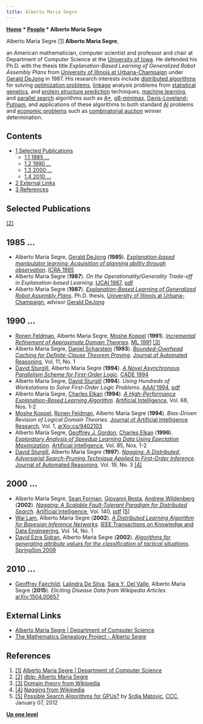```yaml
---
title: Alberto Maria Segre
---
```

**[Home](Home "Home") * [People](People "People") * Alberto Maria Segre**

[](https://cs.uiowa.edu/people/alberto-maria-segre) Alberto Maria Segre <a id="cite-note-1" href="#cite-ref-1">[1]</a>
**Alberto Maria Segre**,

an American mathematician, computer scientist and professor and chair at Department of Computer Science at the [University of Iowa](https://en.wikipedia.org/wiki/University_of_Iowa).
He defended his Ph.D. with the thesis title *Explanation-Based Learning of Generalized Robot Assembly Plans* from [University of Illinois at Urbana-Champaign](University_of_Illinois_at_Urbana-Champaign "University of Illinois at Urbana-Champaign") under [Gerald DeJong](Mathematician#GFDeJongII "Mathematician") in 1987.
His research interests include [distributed algorithms](https://en.wikipedia.org/wiki/Distributed_algorithm) for solving [optimization problems](https://en.wikipedia.org/wiki/Optimization_problem), [linkage](https://en.wikipedia.org/wiki/Genetic_linkage) analysis problems from [statistical genetics](https://en.wikipedia.org/wiki/Population_genetics), and [protein structure prediction](https://en.wikipedia.org/wiki/Protein_structure_prediction) techniques, [machine learning](Learning "Learning"), and [parallel search](Parallel_Search "Parallel Search") algorithms such as [A\*](https://en.wikipedia.org/wiki/A*_search_algorithm), [αβ-minimax](Alpha-Beta "Alpha-Beta"), [Davis-Loveland-Putnam](https://en.wikipedia.org/wiki/DPLL_algorithm), and applications of these algorithms to both standard [AI](Artificial_Intelligence "Artificial Intelligence") problems and [economic problems](https://en.wikipedia.org/wiki/Economic_problem) such as [combinatorial auction](https://en.wikipedia.org/wiki/Combinatorial_auction) winner determination.

## Contents

- [1 Selected Publications](#selected-publications)
  - [1.1 1985 ...](#1985-...)
  - [1.2 1990 ...](#1990-...)
  - [1.3 2000 ...](#2000-...)
  - [1.4 2010 ...](#2010-...)
- [2 External Links](#external-links)
- [3 References](#references)

## Selected Publications

<a id="cite-note-2" href="#cite-ref-2">[2]</a>

## 1985 ...

- Alberto Maria Segre, [Gerald DeJong](Mathematician#GFDeJongII "Mathematician") (**1985**). *[Explanation-based manipulator learning: Acquisition of planning ability through observation](https://ieeexplore.ieee.org/abstract/document/1087311)*. [ICRA 1985](https://dblp.uni-trier.de/db/conf/icra/icra1985.html)
- Alberto Maria Segre (**1987**). *On the Operationality/Generality Trade-off in Explanation-based Learning*. [IJCAI 1987](Conferences#IJCAI1987 "Conferences"), [pdf](https://www.ijcai.org/Proceedings/87-1/Papers/049.pdf)
- Alberto Maria Segre (**1987**). *[Explanation-Based Learning of Generalized Robot Assembly Plans](https://www.ideals.illinois.edu/handle/2142/69364)*. Ph.D. thesis, [University of Illinois at Urbana-Champaign](University_of_Illinois_at_Urbana-Champaign "University of Illinois at Urbana-Champaign"), advisor [Gerald DeJong](Mathematician#GFDeJongII "Mathematician")

## 1990 ...

- [Ronen Feldman](https://dblp.uni-trier.de/pers/hd/f/Feldman:Ronen), Alberto Maria Segre, [Moshe Koppel](Moshe_Koppel "Moshe Koppel") (**1991**). *[Incremental Refinement of Approximate Domain Theories](https://openreview.net/forum?id=BkN3AjbdWB)*. [ML 1991](https://dblp.uni-trier.de/db/conf/icml/ml1991.html) <a id="cite-note-3" href="#cite-ref-3">[3]</a>
- Alberto Maria Segre, [Daniel Scharstein](http://www.cs.middlebury.edu/~schar/) (**1993**). *[Bounded-Overhead Caching for Definite-Clause Theorem Proving](https://link.springer.com/article/10.1007/BF00881901)*. [Journal of Automated Reasoning](https://en.wikipedia.org/wiki/Journal_of_Automated_Reasoning), Vol, 11, No. 1
- [David Sturgill](index.php?title=David_Sturgill&action=edit&redlink=1 "David Sturgill (page does not exist)"), Alberto Maria Segre (**1994**). *[A Novel Asynchronous Parallelism Scheme for First-Order Logic](https://link.springer.com/chapter/10.1007/3-540-58156-1_35)*. [CADE 1994](https://dblp.uni-trier.de/db/conf/cade/cade94.html)
- Alberto Maria Segre, [David Sturgill](index.php?title=David_Sturgill&action=edit&redlink=1 "David Sturgill (page does not exist)") (**1994**). *Using Hundreds of Workstations to Solve First-Order Logic Problems*. [AAAI'1994](Conferences#AAAI-94 "Conferences"), [pdf](https://www.aaai.org/Papers/AAAI/1994/AAAI94-029.pdf)
- Alberto Maria Segre, [Charles Elkan](Charles_Elkan "Charles Elkan") (**1994**). *[A High-Performance Explanation-Based Learning Algorithm](https://www.semanticscholar.org/paper/A-High-Performance-Explanation-Based-Learning-Segre-Elkan/e8afba39d0aaae0f5674f70deb8fc4571655c534)*. [Artificial Intelligence](https://en.wikipedia.org/wiki/Artificial_Intelligence_%28journal%29), Vol. 68, Nos. 1-2
- [Moshe Koppel](Moshe_Koppel "Moshe Koppel"), [Ronen Feldman](https://dblp.uni-trier.de/pers/hd/f/Feldman:Ronen), Alberto Maria Segre (**1994**). *Bias-Driven Revision of Logical Domain Theories*. [Journal of Artificial Intelligence Research](https://en.wikipedia.org/wiki/Journal_of_Artificial_Intelligence_Research), Vol. 1, [arXiv:cs/9402103](https://arxiv.org/abs/cs/9402103)
- Alberto Maria Segre, [Geoffrey J. Gordon](Mathematician#GGordon "Mathematician"), [Charles Elkan](Charles_Elkan "Charles Elkan") (**1996**). *[Exploratory Analysis of Speedup Learning Data Using Epectation Maximization](https://dl.acm.org/citation.cfm?id=241108)*. [Artificial Intelligence](<https://en.wikipedia.org/wiki/Artificial_Intelligence_(journal)>), Vol. 85, Nos. 1-2
- [David Sturgill](index.php?title=David_Sturgill&action=edit&redlink=1 "David Sturgill (page does not exist)"), Alberto Maria Segre (**1997**). *[Nagging: A Distributed, Adversarial Search-Pruning Technique Applied to First-Order Inference](https://link.springer.com/article/10.1023/A:1005885725562)*. [Journal of Automated Reasoning](https://en.wikipedia.org/wiki/Journal_of_Automated_Reasoning), Vol. 19, No. 3 <a id="cite-note-4" href="#cite-ref-4">[4]</a>

## 2000 ...

- Alberto Maria Segre, [Sean Forman](index.php?title=Sean_Forman&action=edit&redlink=1 "Sean Forman (page does not exist)"), [Giovanni Resta](index.php?title=Giovanni_Resta&action=edit&redlink=1 "Giovanni Resta (page does not exist)"), [Andrew Wildenberg](index.php?title=Andrew_Wildenberg&action=edit&redlink=1 "Andrew Wildenberg (page does not exist)") (**2002**). *[Nagging: A Scalable Fault-Tolerant Paradigm for Distributed Search](https://www.semanticscholar.org/paper/Nagging%3A-A-scalable-fault-tolerant-paradigm-for-Segre-Forman/8fcebc5b66acac5d286f4153637ab2334ddf9d75)*. [Artificial Intelligence](https://en.wikipedia.org/wiki/Artificial_Intelligence_%28journal%29), Vol. 140, [pdf](http://jmvidal.cse.sc.edu/library/segre02a.pdf) <a id="cite-note-5" href="#cite-ref-5">[5]</a>
- [Wai Lam](https://scholar.google.com/citations?user=ewA4NAcAAAAJ&hl=en), Alberto Maria Segre (**2002**). *[A Distributed Learning Algorithm for Bayesian Inference Networks](https://ieeexplore.ieee.org/document/979975)*. [IEEE Transactions on Knowledge and Data Engineering](IEEE#TKDE "IEEE"), Vol. 14, No. 1
- [David Ezra Sidran](https://dblp.uni-trier.de/pers/hd/s/Sidran:David_Ezra), Alberto Maria Segre (**2002**). *[Algorithms for generating attribute values for the classification of tactical situations](https://www.semanticscholar.org/paper/Algorithms-for-generating-attribute-values-for-the-Sidran-Segre/49655345aadfe57b467c34436108d822fe746b4e)*. [SpringSim 2009](https://dblp.uni-trier.de/db/conf/springsim/springsim2009.html)

## 2010 ...

- [Geoffrey Fairchild](https://dblp.uni-trier.de/pers/hd/f/Fairchild:Geoffrey), [Lalindra De Silva](https://dblp.uni-trier.de/pers/hd/s/Silva:Lalindra_De), [Sara Y. Del Valle](https://dblp.uni-trier.de/pers/hd/v/Valle:Sara_Y=_Del), Alberto Maria Segre (**2015**). *Eliciting Disease Data from Wikipedia Articles*. [arXiv:1504.00657](https://arxiv.org/abs/1504.00657)

## External Links

- [Alberto Maria Segre | Department of Computer Science](https://cs.uiowa.edu/people/alberto-maria-segre)
- [The Mathematics Genealogy Project - Alberto Segre](https://www.genealogy.math.ndsu.nodak.edu/id.php?id=88341)

## References

1. <a id="cite-ref-1" href="#cite-note-1">[1]</a> [Alberto Maria Segre | Department of Computer Science](https://cs.uiowa.edu/people/alberto-maria-segre)
1. <a id="cite-ref-2" href="#cite-note-2">[2]</a> [dblp: Alberto Maria Segre](https://dblp.uni-trier.de/pers/hd/s/Segre:Alberto_Maria.html)
1. <a id="cite-ref-3" href="#cite-note-3">[3]</a> [Domain theory from Wikipedia](https://en.wikipedia.org/wiki/Domain_theory)
1. <a id="cite-ref-4" href="#cite-note-4">[4]</a> [Nagging from Wikipedia](https://en.wikipedia.org/wiki/Nagging)
1. <a id="cite-ref-5" href="#cite-note-5">[5]</a> [Possible Search Algorithms for GPUs?](http://www.talkchess.com/forum/viewtopic.php?topic_view=threads&p=442052&t=41853) by [Srdja Matovic](Srdja_Matovic "Srdja Matovic"), [CCC](CCC "CCC"), January 07, 2012

**[Up one level](People "People")**

